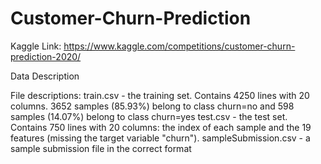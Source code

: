 # Customer-Churn-Prediction

Kaggle Link: https://www.kaggle.com/competitions/customer-churn-prediction-2020/



Data Description

File descriptions:
train.csv - the training set.
Contains 4250 lines with 20 columns. 3652 samples (85.93%) belong to class churn=no and 598 samples (14.07%) belong to class churn=yes
test.csv - the test set.
Contains 750 lines with 20 columns: the index of each sample and the 19 features (missing the target variable "churn").
sampleSubmission.csv - a sample submission file in the correct format
